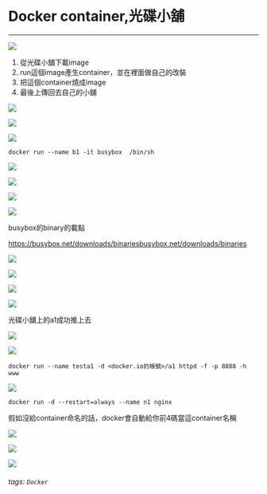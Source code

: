 # Docker container,光碟小舖

---

![](https://i.imgur.com/tS1av67.png)

1. 從光碟小舖下載image
2. run這個image產生container，並在裡面做自己的改裝
3. 把這個container燒成image
4. 最後上傳回去自己的小舖

![](https://i.imgur.com/nWpHS8q.jpg)

![](https://i.imgur.com/M04WgTl.jpg)

![](https://i.imgur.com/Y58nav3.jpg)

`docker run --name b1 -it busybox  /bin/sh `

![](https://i.imgur.com/WjfZnE9.jpg)

![](https://i.imgur.com/GyAn2xV.jpg)

![](https://i.imgur.com/aOzLTv2.jpg)

![](https://i.imgur.com/mKroePT.jpg)

busybox的binary的載點

https://busybox.net/downloads/binariesbusybox.net/downloads/binaries

![](https://i.imgur.com/iRaX1wC.jpg)

![](https://i.imgur.com/BTfFBYO.jpg)

![](https://i.imgur.com/0qjrto1.jpg)

![](https://i.imgur.com/0PAm9wQ.jpg)

光碟小舖上的a1成功推上去

![](https://i.imgur.com/ixVa9m1.jpg)

![](https://i.imgur.com/9q7Nshu.jpg)

`docker run --name testa1 -d <docker.io的帳號>/a1 httpd -f -p 8888 -h www`

![](https://i.imgur.com/rqVwfuF.jpg)

`docker run -d --restart=always --name n1 nginx`

假如沒給container命名的話，docker會自動給你前4碼當這container名稱

![](https://i.imgur.com/q1OR4gc.jpg)

![](https://i.imgur.com/PlfUozP.jpg)

![](https://i.imgur.com/0fjiHAu.jpg)


###### tags: `Docker`
